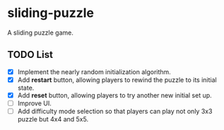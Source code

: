 # sliding-puzzle

A sliding puzzle game.

## TODO List

- [x] Implement the nearly random initialization algorithm.
- [x] Add **restart** button, allowing players to rewind the puzzle to its initial state.
- [x] Add **reset** button, allowing players to try another new initial set up.
- [ ] Improve UI.
- [ ] Add difficulty mode selection so that players can play not only 3x3 puzzle but 4x4 and 5x5.

